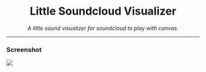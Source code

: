 <h1 align="center">Little Soundcloud Visualizer</h1>

<p align="center"><i>A little sound visualizer for soundcloud to play with canvas.</i></p>

---

### Screenshot

<img src='https://raw.githubusercontent.com/xouabita/little-soundcloud-visualizer/gh-pages/gif_little_soundcloud.gif'>
